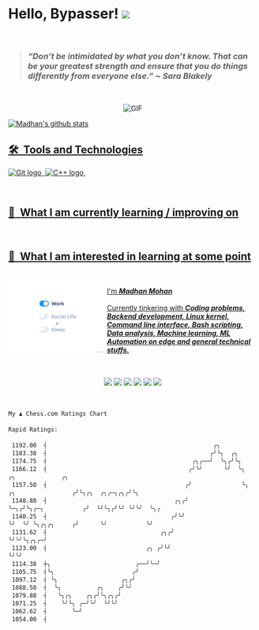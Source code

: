 # Hello, Bypasser! <img src="https://raw.githubusercontent.com/MartinHeinz/MartinHeinz/master/wave.gif" width="30px">

<br>

> ###  *“Don’t be intimidated by what you don’t know. That can be your greatest strength and ensure that you do things differently from everyone else.” ~ Sara Blakely*

<br>

<p align = "center">
<img width="500" alt="GIF" src="https://64.media.tumblr.com/ca9e88da893983165efe900cfe141aba/tumblr_nnx3wcLEKt1qciqqno3_640.gifv" />
</p>

<a href="https://github.com/anuraghazra/github-readme-stats">
  <img align="centre" src="https://github-readme-stats.vercel.app/api?username=madhanmohans&show_icons=true&theme=omni&hide_border=true" width="500" alt="Madhan's github stats" />
 <!-- <img align ="centre" src="https://github-readme-streak-stats.herokuapp.com?user=madhanmohans&hide_border=true&layout=compact&show_icons=true&theme=omni&hide_border=true"  width="500" alt="Madhan's github stats"/>
</a> 
 --> 

## 🛠  Tools and Technologies

<img src="https://img.shields.io/badge/Git-282C34?logo=git&logoColor=F05032" alt="Git logo" title="Git" height="25" />&nbsp;
<img src="https://img.shields.io/badge/C%2B%2B-282C34?logo=c%2B%2B&logoColor=0000FF" alt="C++ logo" title="Cpp" height="25" />&nbsp;

<br>

## 📖  What I am currently learning / improving on

<br>

## 👾  What I am interested in learning at some point

<br>

<img src="https://github.com/madhanmohans/madhanmohans/blob/main/media/life_balance.gif" alt="side Image" align="left" width="200" height="auto" />


I'm ***Madhan Mohan***
<br><br>
Currently tinkering with ***Coding problems, Backend development, Linux kernel, Command line interface, Bash scripting, Data analysis, Machine learning, ML Automation on edge and general technical stuffs.***


<p align="center">

<br>
<br>
<!--<a target="_blank" href="https://madhanmohans.github.io"><img src="https://img.shields.io/badge/-WEB-FF4088?style=for-the-badge&logo=Hugo&logoColor=white"></img></a> -->	
<a target="_blank" href="https://www.linkedin.com/in/madhanmohans"><img src="https://img.shields.io/badge/-LinkedIn-0077B5?style=for-the-badge&logo=Linkedin&logoColor=white"></img></a>
<a target="_blank" href="mailto:iammadhanmohans@gmail.com"><img src="https://img.shields.io/badge/-Gmail-D14836?style=for-the-badge&logo=Gmail&logoColor=white"></img></a>
<a target="_blank" href="https://www.kaggle.com/madhanmohans"><img src="https://img.shields.io/badge/-Kaggle-20beff?style=for-the-badge&logo=Kaggle&logoColor=white"></img></a>
<a target="_blank" href="https://medium.com/@madhanmohans"><img src="https://img.shields.io/badge/-Medium-12100E?style=for-the-badge&logo=Medium&logoColor=white"></img></a>
<a target="_blank" href="https://twitter.com/madhanmohansh"><img src="https://img.shields.io/badge/-Twitter-1DA1F2?style=for-the-badge&logo=Twitter&logoColor=white"></img></a>
<a target="_blank" href="https://habitica.com/profile/2817aaa4-8e05-4677-9c81-f4b9a353a6c5
"><img src="https://img.shields.io/badge/-Habitica-36205D?style=for-the-badge&logo=data%3Aimage%2Fpng%3Bbase64%2CiVBORw0KGgoAAAANSUhEUgAAAEUAAABGCAYAAACaGVmHAAAAAXNSR0IArs4c6QAACK9JREFUeAHlnGmoFlUYx72Zmea%2BtWlq4VaklaVpGqWVetNIi0JL%2BuCHvkiCZRS0KJIgWUYSlZFRlmmBkZoLRhJULikZaYsVlEu4a6nXJZd%2B%2F9vM5dyZMzNn5p373lfvA3%2FPnOc823nmnJlzzjvXevUsdObMmfXgPktT3WSRjOZAdAIMrZtZCPSaRLRURjyqoBwYEKl7VZJwHjjpJUXF36Bf3ctEoMckYZuyYdA%2FXPcPiNWtKglYaSTEvzzExe11IRPnRXRyk4XfBN4yEjPK0nbus%2Bj4g%2F7wsJSn4E04l7NQZuscnb4c%2FnZbm8GbzfX4srKyfw1eUS6J73ocjQYDQEuwGSwEK0AF6Ah6gkGgCzgfLACvE%2B8ZymyE440gidYioACKQvgaAL5MCiqmfXpBgWL46RjjZtMBKmMLcpagjP1rwBLTacbrf2UrwV10M8ptwbEUzpci2z3aYvoW7PUGc4C5bqJaEM1MisT6TPGVcD2X64f9ukN5Epk3wWTm7l4H%2BUoR%2FJRzMQxcABqA1kDPjQ4gb1pDbNkXowTbN%2BM9OYzeLHCVS4%2BQm5DRTxa1nS4xxcrg9dMsnj0dvb6lPxREjkq1gfdBMWhrbIddGonyCqA7Xyj9jgGNCC0CQwRfiXkG6GFYk7Q%2B5DwLgwgn5Ril3lZTwEW2WOB3B%2FPAUZAHbcXIO%2BAVoCk9xOY3NQ9D2jl%2FAvKkHRgbC6zTCn5TcD9YB7LSWyhq4VYzhPFG4Jus0cXo6VWuVamVaOsVo5vU1MJqNIEZtSEMqfEaOwpzOFgVaiyMoVexVql6DdvoUhvTkdfOUa6amHNSpEVi9lPcCV4G2fcQKAfoWuoaMRcG%2BKp2s%2FBcWW9g0%2FpgdzWQSg5nNwHd4Tzp3WAQGJ9coIMf0b8uaLdG6zjsA14Df4A8aKIZMAYLTYpiOg6eBE4zQ2uDRgRhLmj2MU0y7WGwpSOHHkBlY6Bl%2BynQHkwCLkFJfjgxLKesp85QTNd1DrQAG2OwfTrWFk4bA5P2xCoEGlFsIgTYVVXa9OvAQ%2BAIcCXJ6qGupMx0VXKU0wbTugzwg9ZI0R094jMo95LJtkY99hL9nxHQw1B7Co24f8AJ0AxcATRKXEYIYiHaBqcmNoWT6OOMkDePkUdSFmOr8q5GOSlBvk7nriQxu2yxVQ4jb7T47XoOPOBXKA%2BjPM%2BoV7tEdwSMRdWYZ0dlKv16zhZqaG7RyTYIms%2BVbShrGlgJedlYDfpaBUqX%2BQf96mwLL%2Btcr7KFYS3ixgO9Nc4m6sQN7WULuOCkyCiJWU%2Fxgs1BifNutcXnMn0OojjZUD5AEt4z6pWXZF270WXgjmBbCdc%2FpC9jgvG5JCWoswVD1v0IidFu9wtQ3GV1MEL3%2Bgb6cmNQPJfp4xvFwQGuB4HPfF6Jl3qphCj3AxgvMcMZNePwpp8Tmoa81j7jY0L4HGiBGaIs02cvVnR04NMuEjHHr5glidGvh6%2BDYSa%2FBK5jV7Sh%2BOhIG5CGNoaMBBgYux58AGr6UNo17o8CIVarZhkp1QxQ%2BZ6R4vRgJWItAkcD%2Ffilj4Byn77YdKFDCF1K3Oaer0qvqEmp8soFCWpOcRu4BvQAeqNpumkzGooLXt40Lmrah5wTrHbNjxsRKHizbjRVXjqPlKCirY7%2FFvB17nGXrT1H3nKSku1ZR5AdQBwlPlNcO4KTZkAneRviHObUpo8HNABClMc6RZ9JPA9Coy7kLcBApyN4DigJf9MsrAU3BERrotoQozrrSU8EmzRSEKmk11ytI10fTAF5%2FQpYGUCGf%2FrYYk68uzjS4utRmzI8%2FSQxEPjzX2ersatZ7DVCXq%2FEUjiY6kq8vxJL%2FkRH9Rut6Lsk68hovVIKpA%2BBbL8zJXXBrR3jPYxeWpfOsoTMI4ZcbV%2BuiepdHg9a2d5nOLDudciAps00Q662L5dEBZBXUnp6DnYzR3dEONO572URbcVmn8Shdb%2BmQPJKir%2B4WxXTu3ti2ordNIeb91eNOWVajPceDvr7oO42R%2FAbgkOeXG0XOwmgnS3OXHgYHwz8z0qnRhlFZggoBdpDEDdHxVkwH%2BO3gwqvpwspI6cibZM8udosTuG8q0vHIzsSp4zxwbTr6a03ylfgIeboacoo0g%2FutU0VxLjFJYjUSSEhQzCshGgztRqU40xfOcXRxXGNpdaWKikk5EY6sBBoJajV61ASogObJKqtw6SkuKztzkkhIdpRLgYaIdovKCH6wsCFEvdYLkaKJZPmDs4kqEvAMTCShOxOEaQWS3nSYYzpRH4F2An0seDdQD9sOd9oZLMTo2Qg8GliWksovu0rF1jq4Psl0MYWA3wdUG0CNrKex9rsOPHwMN%2Fzor861fMkFaHzqqdfSPEbyr2THCPTCmy2OEp6GVSZdh1qt3gai5g2mj5pqSKtQkB%2BE%2FX%2B%2BN4Q4IeqyOyHWQ6CPuuHhCMYrknxh6vTe97iq5ChewB7OrxyfoYh%2Byc6wR15A0aPU3%2BdhHCg7IuyrjecO%2FS%2Fm2r%2FTvM6WY3pUJmBjHmkIRUtNhPJNSnrPEvDyLbzMDS8bzeu01weRHhWGgVflkQe51pLCJNamZWoa9ekzPcMdKZ8KspYDN%2BffjEi1iZ99qHOZaU1AcVsp%2FcBI5VVRoe%2BojT%2FgmMu9dY22SAPuRFAu9MstBulyL%2FwCPoK1tF9IuDU6YY6rzQxfjVOVwL%2F9EwPQJ3cLwU%2FAD13DoO2QHekHxgJ%2BoBCSNsJLdS04dTGshPoBpoBHRQ9xmj6mrKKiLU5lXLwIpCOT%2FpdaQrYBvR80cgfADqB2djRcygd4aw90P%2FCU0r0i9kLAnsW%2BGc8aeI8jbASlJ5Q1FQaCfTX66VCvdQTgkn7GUkw%2Fm9lp0z%2FZCUs6hNx%2Ff3PbaAH6AI0dItN9zL09Vet3XH8UwHOT6LbtKCk2JzrbsEX9PoTNHf1Gtfm04TefHEHUzQ7kToyj6ToFFA2RwH513e9atN3vq60CTvr%2FwN38Yus0QrHuAAAAABJRU5ErkJggg%3D%3D&logoColor=white"></img></a>
<br>
</p>       

<br>

```
My ♟︎ Chess.com Ratings Chart

Rapid Ratings:

 1192.00  ┤                                               ╭╮
 1183.38  ┤                                              ╭╯╰╮  ╭╮
 1174.75  ┤                                         ╭╮╭──╯  ╰╮╭╯╰╮
 1166.12  ┤                                        ╭╯╰╯      ╰╯  ╰╮                       ╭╮             ╭╮
 1157.50  ┤                                       ╭╯              ╰╮   ╭╮                ╭╯╰╮╭╮  ╭╮╭─╮╭╮╭╯╰╮
 1148.88  ┤                                    ╭╮╭╯                ╰─╮╭╯╰╮╭─╮           ╭╯  ╰╯╰╮╭╯╰╯ ╰╯╰╯  ╰╮╭
 1140.25  ┤                                   ╭╯╰╯                   ╰╯  ╰╯ ╰╮╭╮╭╮     ╭╯      ╰╯           ╰╯
 1131.62  ┤                                ╭╮╭╯                              ╰╯╰╯╰╮╭╮╭─╯
 1123.00  ┤                            ╭╮ ╭╯╰╯                                    ╰╯╰╯
 1114.38  ┼╮                        ╭──╯╰─╯
 1105.75  ┤╰╮                      ╭╯
 1097.12  ┤ ╰╮                  ╭╮╭╯
 1088.50  ┤  ╰╮          ╭╮    ╭╯╰╯
 1079.88  ┤   ╰╮╭╮    ╭╮╭╯╰╮╭╮╭╯
 1071.25  ┤    ╰╯╰╮ ╭─╯╰╯  ╰╯╰╯
 1062.62  ┤       ╰─╯
 1054.00  ┤
```
